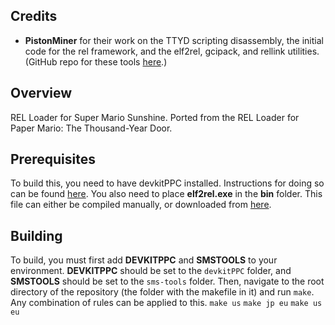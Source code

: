 ## Credits
* **PistonMiner** for their work on the TTYD scripting disassembly, the initial code for the rel framework, and the elf2rel, gcipack, and rellink utilities. (GitHub repo for these tools [here](https://github.com/PistonMiner/ttyd-tools).)

## Overview
REL Loader for Super Mario Sunshine. Ported from the REL Loader for Paper Mario: The Thousand-Year Door.

## Prerequisites
To build this, you need to have devkitPPC installed. Instructions for doing so can be found [here](https://devkitpro.org/wiki/Getting_Started). You also need to place **elf2rel.exe** in the **bin** folder. This file can either be compiled manually, or downloaded from [here](https://github.com/PistonMiner/ttyd-tools/releases/download/v2.5/elf2rel.exe).

## Building
To build, you must first add **DEVKITPPC** and **SMSTOOLS** to your environment. **DEVKITPPC** should be set to the `devkitPPC` folder, and **SMSTOOLS** should be set to the `sms-tools` folder. Then, navigate to the root directory of the repository (the folder with the makefile in it) and run `make`. Any combination of rules can be applied to this.
`make us`
`make jp eu`
`make us eu`

